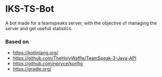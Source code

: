 # IKS-TS-Bot
A bot made for a teamspeaks server, with the objective of managing the server and get usefull statistics.

### Based on
* https://kotlinlang.org/
* https://github.com/TheHolyWaffle/TeamSpeak-3-Java-API
* https://github.com/npryce/konfig
* https://gradle.org/
